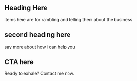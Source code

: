 ## Heading Here
items here are for rambling and telling them about the business

## second heading here
say more about how i can help you

## CTA here
Ready to exhale? Contact me now.
